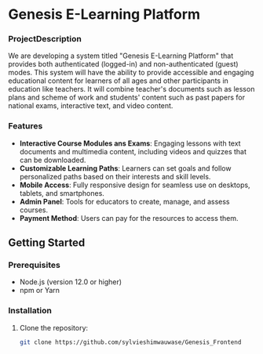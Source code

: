 # Genesis E-Learning Platform

### ProjectDescription

We are developing a system titled "Genesis E-Learning Platform" that provides both authenticated (logged-in) and non-authenticated (guest) modes. This system will have the ability to provide accessible and engaging educational content for learners of all ages and other participants in education like teachers. It will combine teacher's documents such as lesson plans and scheme of work and students' content such as past papers for national exams, interactive text, and video content.


### Features

- **Interactive Course Modules ans Exams**: Engaging lessons with text documents and multimedia content, including videos and quizzes that can be downloaded.
 - **Customizable Learning Paths**: Learners can set goals and follow personalized paths based on their interests and skill levels.
- **Mobile Access**: Fully responsive design for seamless use on desktops, tablets, and smartphones.
- **Admin Panel**: Tools for educators to create, manage, and assess courses.
- **Payment Method**: Users can pay for the resources to access them.

## Getting Started

### Prerequisites

- Node.js (version 12.0 or higher)
- npm or Yarn

### Installation

1. Clone the repository:
   ```bash
   git clone https://github.com/sylvieshimwauwase/Genesis_Frontend
